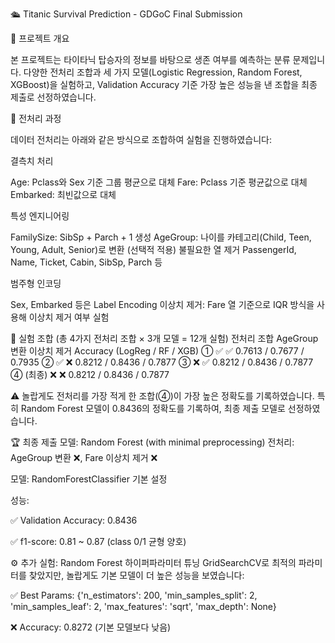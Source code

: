 🛳 Titanic Survival Prediction - GDGoC Final Submission

📌 프로젝트 개요

본 프로젝트는 타이타닉 탑승자의 정보를 바탕으로 생존 여부를 예측하는 분류 문제입니다.
다양한 전처리 조합과 세 가지 모델(Logistic Regression, Random Forest, XGBoost)을 실험하고, Validation Accuracy 기준 가장 높은 성능을 낸 조합을 최종 제출로 선정하였습니다.

🔧 전처리 과정

데이터 전처리는 아래와 같은 방식으로 조합하여 실험을 진행하였습니다:

결측치 처리

Age: Pclass와 Sex 기준 그룹 평균으로 대체
Fare: Pclass 기준 평균값으로 대체
Embarked: 최빈값으로 대체

특성 엔지니어링

FamilySize: SibSp + Parch + 1 생성
AgeGroup: 나이를 카테고리(Child, Teen, Young, Adult, Senior)로 변환 (선택적 적용)
불필요한 열 제거
PassengerId, Name, Ticket, Cabin, SibSp, Parch 등

범주형 인코딩

Sex, Embarked 등은 Label Encoding
이상치 제거: Fare 열 기준으로 IQR 방식을 사용해 이상치 제거 여부 실험

🧪 실험 조합 (총 4가지 전처리 조합 × 3개 모델 = 12개 실험)
전처리 조합	AgeGroup 변환	이상치 제거	Accuracy (LogReg / RF / XGB)
①	✅	✅	0.7613 / 0.7677 / 0.7935
②	✅	❌	0.8212 / 0.8436 / 0.7877
③	❌	✅	0.8212 / 0.8436 / 0.7877
④ (최종)	❌	❌	0.8212 / 0.8436 / 0.7877

⚠️ 놀랍게도 전처리를 가장 적게 한 조합(④)이 가장 높은 정확도를 기록하였습니다.
특히 Random Forest 모델이 0.8436의 정확도를 기록하여, 최종 제출 모델로 선정하였습니다.

🏆 최종 제출 모델: Random Forest (with minimal preprocessing)
전처리: AgeGroup 변환 ❌, Fare 이상치 제거 ❌

모델: RandomForestClassifier 기본 설정

성능:

✅ Validation Accuracy: 0.8436

✅ f1-score: 0.81 ~ 0.87 (class 0/1 균형 양호)

⚙️ 추가 실험: Random Forest 하이퍼파라미터 튜닝
GridSearchCV로 최적의 파라미터를 찾았지만,
놀랍게도 기본 모델이 더 높은 성능을 보였습니다:

✅ Best Params:
{'n_estimators': 200, 'min_samples_split': 2, 'min_samples_leaf': 2, 'max_features': 'sqrt', 'max_depth': None}

❌ Accuracy: 0.8272 (기본 모델보다 낮음)

